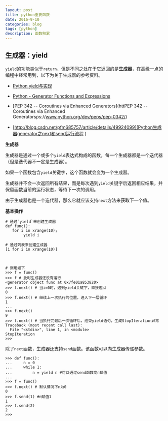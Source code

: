 ```yaml
---
layout: post
title: python重要函数
date: 2016-9-10
categories: blog
tags: [python]
description: 函数积累
---
```


## 生成器：yield

`yield`的功能类似于`return`，但是不同之处在于它返回的是**生成器**，在高级一点的编程中经常用到，以下为关于生成器的参考资料。

- [Python yield与实现](http://www.cnblogs.com/coder2012/p/4990834.html)

- [Python - Generator Functions and Expressions ](http://www.bogotobogo.com/python/python_generators.php)

- [PEP 342 -- Coroutines via Enhanced Generators](httPEP 342 -- Coroutines via Enhanced Generatorsps://www.python.org/dev/peps/pep-0342/)

- [http://blog.csdn.net/pfm685757/article/details/49924099](Python生成器generator之next和send运行流程 )

**生成器**

生成器是通过一个或多个`yield`表达式构成的函数，每一个生成器都是一个迭代器（但是迭代器不一定是生成器）。

如果一个函数包含`yield`关键字，这个函数就会变为一个生成器。

生成器并不会一次返回所有结果，而是每次遇到`yield`关键字后返回相应结果，并保留函数当前的运行状态，等待下一次的调用。

由于生成器也是一个迭代器，那么它就应该支持`next`方法来获取下一个值。

**基本操作**

```
# 通过`yield`来创建生成器
def func():
   for i in xrange(10);
        yield i

# 通过列表来创建生成器
[i for i in xrange(10)]



# 调用如下
>>> f = func()
>>> f # 此时生成器还没有运行
<generator object func at 0x7fe01a853820>
>>> f.next() # 当i=0时，遇到yield关键字，直接返回
0
>>> f.next() # 继续上一次执行的位置，进入下一层循环
1
...
>>> f.next()
9
>>> f.next() # 当执行完最后一次循环后，结束yield语句，生成StopIteration异常
Traceback (most recent call last):
  File "<stdin>", line 1, in <module>
StopIteration
>>> 

```

除了`next`函数，生成器还支持`send`函数。该函数可以向生成器传递参数。

```
>>> def func():
...     n = 0
...     while 1:
...         n = yield n #可以通过send函数向n赋值
... 
>>> f = func()
>>> f.next() # 默认情况下n为0
0
>>> f.send(1) #n赋值1
1
>>> f.send(2)
2
>>> 


```






